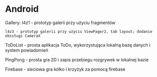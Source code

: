 # Android

Gallery:
	l4z1 - prototyp galerii przy  użyciu fragmentów
	
	l4z3 - prototyp galerii przy użyciu ViewPager2, tab layout; dodanie obssługi CameraX
	
ToDoList - prosta aplikacja ToDo, wykorzystująca lokalną bazę danych i system powiadomień

PingPong - prosta gra 2D i zapis przebiegu rozgrywek w lokalnej bazie

Firebase - sieciowa gra kółko i krzyżyk za pomocą firebase
